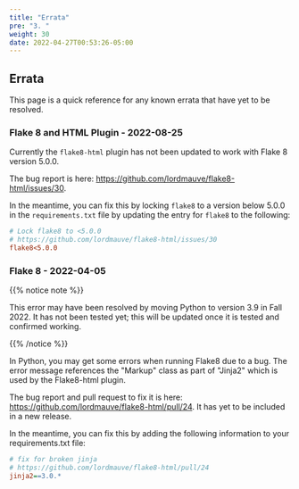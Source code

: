 ```yaml
---
title: "Errata"
pre: "3. "
weight: 30
date: 2022-04-27T00:53:26-05:00
---
```


## Errata

This page is a quick reference for any known errata that have yet to be resolved.

### Flake 8 and HTML Plugin - 2022-08-25

Currently the `flake8-html` plugin has not been updated to work with Flake 8 version 5.0.0.  

The bug report is here: https://github.com/lordmauve/flake8-html/issues/30. 

In the meantime, you can fix this by locking `flake8` to a version below 5.0.0 in the `requirements.txt` file by updating the entry for `flake8` to the following:

```ini
# Lock flake8 to <5.0.0
# https://github.com/lordmauve/flake8-html/issues/30
flake8<5.0.0
```


### Flake 8 - 2022-04-05

{{% notice note %}}

This error may have been resolved by moving Python to version 3.9 in Fall 2022. It has not been tested yet; this will be updated once it is tested and confirmed working.

{{% /notice %}}

In Python, you may get some errors when running Flake8 due to a bug. The error message references the "Markup" class as part of "Jinja2" which is used by the Flake8-html plugin.

The bug report and pull request to fix it is here: https://github.com/lordmauve/flake8-html/pull/24. It has yet to be included in a new release.

In the meantime, you can fix this by adding the following information to your requirements.txt file:

```ini
# fix for broken jinja
# https://github.com/lordmauve/flake8-html/pull/24
jinja2==3.0.*
```